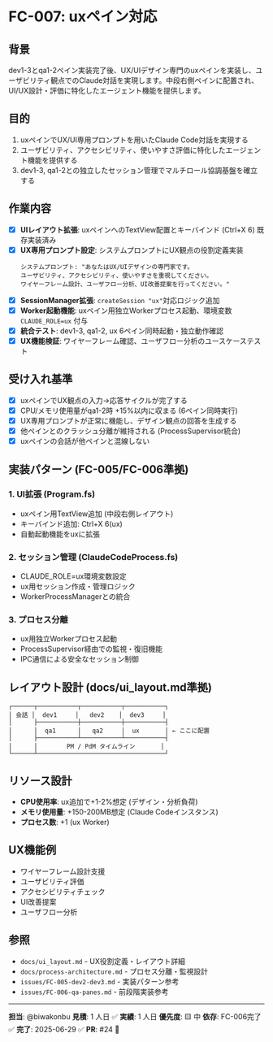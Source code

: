 # FC-007: uxペイン対応

## 背景
dev1-3とqa1-2ペイン実装完了後、UX/UIデザイン専門のuxペインを実装し、ユーザビリティ観点でのClaude対話を実現します。中段右側ペインに配置され、UI/UX設計・評価に特化したエージェント機能を提供します。

## 目的
1. uxペインでUX/UI専用プロンプトを用いたClaude Code対話を実現する
2. ユーザビリティ、アクセシビリティ、使いやすさ評価に特化したエージェント機能を提供する
3. dev1-3, qa1-2との独立したセッション管理でマルチロール協調基盤を確立する

## 作業内容
- [x] **UIレイアウト拡張**: uxペインへのTextView配置とキーバインド (Ctrl+X 6) 既存実装済み
- [x] **UX専用プロンプト設定**: システムプロンプトにUX観点の役割定義実装
  ```
  システムプロンプト: "あなたはUX/UIデザインの専門家です。
  ユーザビリティ、アクセシビリティ、使いやすさを重視してください。
  ワイヤーフレーム設計、ユーザフロー分析、UI改善提案を行ってください。"
  ```
- [x] **SessionManager拡張**: `createSession "ux"`対応ロジック追加
- [x] **Worker起動機能**: uxペイン用独立Workerプロセス起動、環境変数 `CLAUDE_ROLE=ux` 付与
- [x] **統合テスト**: dev1-3, qa1-2, ux 6ペイン同時起動・独立動作確認
- [x] **UX機能検証**: ワイヤーフレーム確認、ユーザフロー分析のユースケーステスト

## 受け入れ基準
- [x] uxペインでUX観点の入力→応答サイクルが完了する
- [x] CPU/メモリ使用量がqa1-2時 +15%以内に収まる (6ペイン同時実行)
- [x] UX専用プロンプトが正常に機能し、デザイン観点の回答を生成する
- [x] 他ペインとのクラッシュ分離が維持される (ProcessSupervisor統合)
- [x] uxペインの会話が他ペインと混線しない

## 実装パターン (FC-005/FC-006準拠)
### 1. UI拡張 (Program.fs)
- uxペイン用TextView追加 (中段右側レイアウト)
- キーバインド追加: Ctrl+X 6(ux)
- 自動起動機能をuxに拡張

### 2. セッション管理 (ClaudeCodeProcess.fs)
- CLAUDE_ROLE=ux環境変数設定
- ux用セッション作成・管理ロジック
- WorkerProcessManagerとの統合

### 3. プロセス分離
- ux用独立Workerプロセス起動
- ProcessSupervisor経由での監視・復旧機能
- IPC通信による安全なセッション制御

## レイアウト設計 (docs/ui_layout.md準拠)
```
┌──────┬───────────┬───────────┬───────────┐
│ 会話 │  dev1     │   dev2    │  dev3     │
│      ├───────────┼───────────┼───────────┤
│      │  qa1      │   qa2     │  ux       │ ← ここに配置
│      ├───────────┴───────────┴───────────┤
│      │        PM / PdM タイムライン       │
└──────┴───────────────────────────────────┘
```

## リソース設計
- **CPU使用率**: ux追加で+1-2%想定 (デザイン・分析負荷)
- **メモリ使用量**: +150-200MB想定 (Claude Codeインスタンス)
- **プロセス数**: +1 (ux Worker)

## UX機能例
- ワイヤーフレーム設計支援
- ユーザビリティ評価
- アクセシビリティチェック
- UI改善提案
- ユーザフロー分析

## 参照
- `docs/ui_layout.md` - UX役割定義・レイアウト詳細
- `docs/process-architecture.md` - プロセス分離・監視設計
- `issues/FC-005-dev2-dev3.md` - 実装パターン参考
- `issues/FC-006-qa-panes.md` - 前段階実装参考

---
**担当**: @biwakonbu
**見積**: 1 人日 ✅ **実績**: 1 人日
**優先度**: 🟨 中 
**依存**: FC-006完了 ✅
**完了**: 2025-06-29 ✅
**PR**: #24 🔗